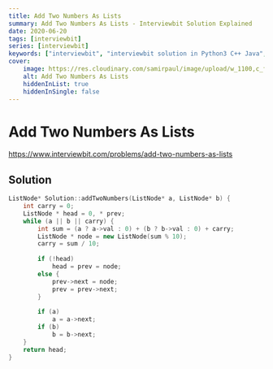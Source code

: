 ```yaml
---
title: Add Two Numbers As Lists
summary: Add Two Numbers As Lists - Interviewbit Solution Explained
date: 2020-06-20
tags: [interviewbit]
series: [interviewbit]
keywords: ["interviewbit", "interviewbit solution in Python3 C++ Java", "Add Two Numbers As Lists Solution Explained"]
cover:
    image: https://res.cloudinary.com/samirpaul/image/upload/w_1100,c_fit,co_rgb:FFFFFF,l_text:Arial_75_bold:Add Two Numbers As Lists - Solution Explained/problem-solving.webp
    alt: Add Two Numbers As Lists
    hiddenInList: true
    hiddenInSingle: false
---
```


# Add Two Numbers As Lists

https://www.interviewbit.com/problems/add-two-numbers-as-lists


## Solution

```cpp
ListNode* Solution::addTwoNumbers(ListNode* a, ListNode* b) {
    int carry = 0;
    ListNode * head = 0, * prev;
    while (a || b || carry) {
        int sum = (a ? a->val : 0) + (b ? b->val : 0) + carry;
        ListNode * node = new ListNode(sum % 10);
        carry = sum / 10;
        
        if (!head)
            head = prev = node;
        else {
            prev->next = node;
            prev = prev->next;
        }
        
        if (a)
            a = a->next;
        if (b)
            b = b->next;
    }
    return head;
}

```